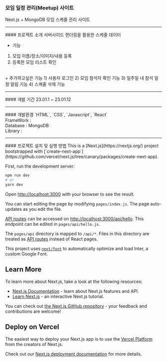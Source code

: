 ### 모임 일정 관리(Meetup) 사이트

Next.js + MongoDB 모임 스케줄 관리 사이트 
<hr/>
#### 프로젝트 소개 
서버사이드 렌더링을 활용한 스케줄 데이터 

+ 기능 
1) 모임 이름/장소/이미지/내용 등록
2) 등록한 모임 리스트 확인

<br/>
+ 추가하고싶은 기능 
1) 사용자 로그인
2) 모임 참석자 확인 기능
3) 일주일 내 참석 일정 알림 기능
4) 스케줄 삭제 기능 

<hr/>
#### 개발 기간
23.01.1 ~ 23.01.12

<hr/>
#### 개발환경 
`HTML`, `CSS`, `Javascript`, `React`
<br/>FrameWork : 
<br/>Database : MongoDB
<br/>Library : 

<hr/>
#### 프로젝트 설치 및 실행 방법
This is a [Next.js](https://nextjs.org/) project bootstrapped with [`create-next-app`](https://github.com/vercel/next.js/tree/canary/packages/create-next-app).


First, run the development server:
```bash
npm run dev
# or
yarn dev
```

Open [http://localhost:3000](http://localhost:3000) with your browser to see the result.

You can start editing the page by modifying `pages/index.js`. The page auto-updates as you edit the file.

[API routes](https://nextjs.org/docs/api-routes/introduction) can be accessed on [http://localhost:3000/api/hello](http://localhost:3000/api/hello). This endpoint can be edited in `pages/api/hello.js`.

The `pages/api` directory is mapped to `/api/*`. Files in this directory are treated as [API routes](https://nextjs.org/docs/api-routes/introduction) instead of React pages.

This project uses [`next/font`](https://nextjs.org/docs/basic-features/font-optimization) to automatically optimize and load Inter, a custom Google Font.

## Learn More
To learn more about Next.js, take a look at the following resources:

- [Next.js Documentation](https://nextjs.org/docs) - learn about Next.js features and API.
- [Learn Next.js](https://nextjs.org/learn) - an interactive Next.js tutorial.

You can check out [the Next.js GitHub repository](https://github.com/vercel/next.js/) - your feedback and contributions are welcome!

## Deploy on Vercel
The easiest way to deploy your Next.js app is to use the [Vercel Platform](https://vercel.com/new?utm_medium=default-template&filter=next.js&utm_source=create-next-app&utm_campaign=create-next-app-readme) from the creators of Next.js.

Check out our [Next.js deployment documentation](https://nextjs.org/docs/deployment) for more details.
